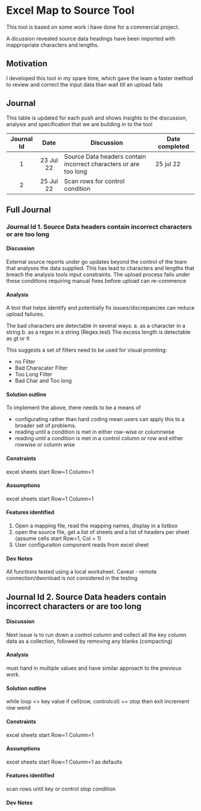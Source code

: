 # Excel Map to Source Tool

This tool is based on some work i have done for a commercial project.

A dicussion revealed source data headings have been imported with inappropriate characters and lengths.

## Motivation

I developed this tool in my spare time, which gave the team a faster method to review and correct the input data than wait till an upload fails

## Journal

This table is updated for each push and shows insights to the discussion, analysis and specification that we are building in to the tool

| Journal Id    | Date      | Discussion |  Date completed |
| :-----------: | :-------: | ---        |  ---            | 
| 1             | 23 Jul 22 | Source Data headers contain incorrect characters or are too long | 25 jul 22 |
| 2             | 25 Jul 22 | Scan rows for control condition | |

## Full Journal

### Journal Id 1. Source Data headers contain incorrect characters or are too long
#### Discussion
External source reports under go updates beyond the control of the team that analyses the data supplied. 
This has lead to characters and lengths that breach the analysis tools input constraints.
The upload process fails under these conditions requiring manual fixes before upload can re-commence

#### Analysis
A tool that helps identify and potentially fix issues/discrepancies can reduce upload failures.

The bad characters are detectable in several ways:
a. as a character in a string
b. as a regex in a string (Regex.test)
The excess length is detectable as gt or lt

This suggests a set of filters need to be used for visual promting:
* no Filter
* Bad Characater Filter
* Too Long Filter
* Bad Char and Too long

#### Solution outline
To implement the above, there needs to be a means of 
* configurating rather than hard coding mean users can apply this to a broader set of problems.
* reading until a condition is met in either row-wise or columnwise
* reading until a condition is met in a control column or row and either rowwise or column wise

#### Constraints
excel sheets start Row=1 Column=1

#### Assumptions
excel sheets start Row=1 Column=1

#### Features identified
1. Open a mapping file, read the mapping names, display in a listbox
2. open the source file, get a list of sheets and a list of headers per sheet (assume cells start Row=1, Col = 1)
3. User configuraiton component reads from excel sheet

#### Dev Notes
All functions tested using a local worksheet. 
Caveat - remote connection/dwonload is not considered in the testing


## Journal Id 2. Source Data headers contain incorrect characters or are too long
#### Discussion
Next issue is to run down a control column and collect all the key column data as a collection, followed by removing any blanks (compacting)

#### Analysis
must hand in multiple values and have similar approach to the previous work.

#### Solution outline
while loop <> key value
	if cell(row, controlcol) == stop then exit
	increment row
wend

#### Constraints
excel sheets start Row=1 Column=1

#### Assumptions
excel sheets start Row=1 Column=1 as defaults

#### Features identified
scan rows until key or control stop condition

#### Dev Notes

